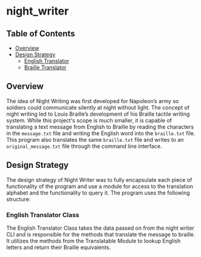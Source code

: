 # night_writer

## Table of Contents
- [Overview](#overview)
- [Design Strategy](#design-strategy)
  - [English Translator](#english_translator-class)
  - [Braille Translator](#braille_translator-class)

## Overview
The idea of Night Writing was first developed for Napoleon’s army so soldiers could communicate silently at night without light. The concept of night writing led to Louis Braille’s development of his Braille tactile writing system. While this project's scope is much smaller, it is capable of translating a text message from English to Braille by reading the characters in the `message.txt` file and writing the English word into the `braille.txt` file. This program also translates the same `braille.txt` file and writes to an `original_message.txt` file through the command line interface.

## Design Strategy
The design strategy of Night Writer was to fully encapsulate each piece of functionality of the program and use a module for access to the translation alphabet and the functionality to query it. The program uses the following structure:

### English Translator Class
The English Translator Class takes the data passed on from the night writer CLI and is responsible for the methods that translate the message to braille. It utilizes the methods from the Translatable Module to lookup English letters and return their Braille equivalents.
